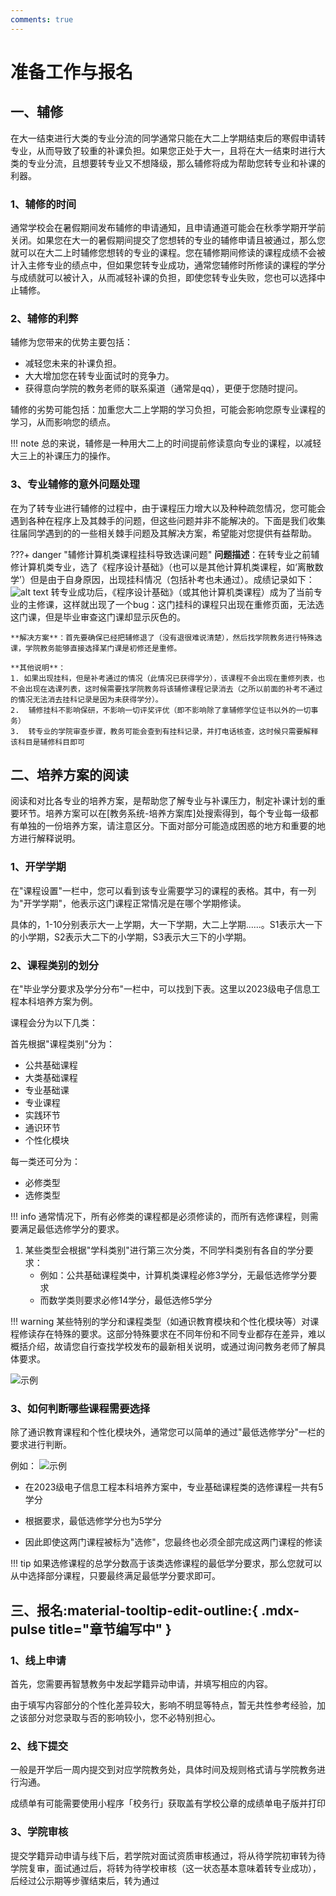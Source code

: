 ```yaml
---
comments: true
---
```


# 准备工作与报名

## 一、辅修

在大一结束进行大类的专业分流的同学通常只能在大二上学期结束后的寒假申请转专业，从而导致了较重的补课负担。如果您正处于大一，且将在大一结束时进行大类的专业分流，且想要转专业又不想降级，那么辅修将成为帮助您转专业和补课的利器。

### 1、辅修的时间

通常学校会在暑假期间发布辅修的申请通知，且申请通道可能会在秋季学期开学前关闭。如果您在大一的暑假期间提交了您想转的专业的辅修申请且被通过，那么您就可以在大二上时辅修您想转的专业的课程。您在辅修期间修读的课程成绩不会被计入主修专业的绩点中，但如果您转专业成功，通常您辅修时所修读的课程的学分与成绩就可以被计入，从而减轻补课的负担，即使您转专业失败，您也可以选择中止辅修。

### 2、辅修的利弊

辅修为您带来的优势主要包括：

- 减轻您未来的补课负担。
- 大大增加您在转专业面试时的竞争力。
- 获得意向学院的教务老师的联系渠道（通常是qq），更便于您随时提问。

辅修的劣势可能包括：加重您大二上学期的学习负担，可能会影响您原专业课程的学习，从而影响您的绩点。

!!! note
    总的来说，辅修是一种用大二上的时间提前修读意向专业的课程，以减轻大三上的补课压力的操作。

### 3、专业辅修的意外问题处理

在为了转专业进行辅修的过程中，由于课程压力增大以及种种疏忽情况，您可能会遇到各种在程序上及其棘手的问题，但这些问题并非不能解决的。下面是我们收集往届同学遇到的的一些相关棘手问题及其解决方案，希望能对您提供有益帮助。

???+ danger "辅修计算机类课程挂科导致选课问题"
    **问题描述**：在转专业之前辅修计算机类专业，选了《程序设计基础》（也可以是其他计算机类课程，如‘离散数学’）但是由于自身原因，出现挂科情况（包括补考也未通过）。成绩记录如下：
    ![alt text](img/辅修计算机补修.png)
    转专业成功后，《程序设计基础》（或其他计算机类课程）成为了当前专业的主修课，这样就出现了一个bug：这门挂科的课程只出现在重修页面，无法选这门课，但是毕业审查这门课却显示灰色的。

    **解决方案**：首先要确保已经把辅修退了（没有退很难说清楚），然后找学院教务进行特殊选课，学院教务能够直接选择某门课是初修还是重修。

    **其他说明**：
    1. 如果出现挂科，但是补考通过的情况（此情况已获得学分），该课程不会出现在重修列表，也不会出现在选课列表，这时候需要找学院教务将该辅修课程记录消去（之所以前面的补考不通过的情况无法消去挂科记录是因为未获得学分）。
    2.  辅修挂科不影响保研，不影响一切评奖评优（即不影响除了拿辅修学位证书以外的一切事务）
    3.  转专业的学院审查步骤，教务可能会查到有挂科记录，并打电话核查，这时候只需要解释该科目是辅修科目即可


## 二、培养方案的阅读

阅读和对比各专业的培养方案，是帮助您了解专业与补课压力，制定补课计划的重要环节。培养方案可以在[教务系统-培养方案库]处搜索得到，每个专业每一级都有单独的一份培养方案，请注意区分。下面对部分可能造成困惑的地方和重要的地方进行解释说明。

### 1、开学学期

在"课程设置"一栏中，您可以看到该专业需要学习的课程的表格。其中，有一列为"开学学期"，他表示这门课程正常情况是在哪个学期修读。

具体的，1-10分别表示大一上学期，大一下学期，大二上学期......。S1表示大一下的小学期，S2表示大二下的小学期，S3表示大三下的小学期。

### 2、课程类别的划分

在"毕业学分要求及学分分布"一栏中，可以找到下表。这里以2023级电子信息工程本科培养方案为例。

课程会分为以下几类：

首先根据"课程类别"分为：

- 公共基础课程
- 大类基础课程
- 专业基础课
- 专业课程
- 实践环节
- 通识环节
- 个性化模块

每一类还可分为：

- 必修类型
- 选修类型

!!! info
    通常情况下，所有必修类的课程都是必须修读的，而所有选修课程，则需要满足最低选修学分的要求。

1. 某些类型会根据"学科类别"进行第三次分类，不同学科类别有各自的学分要求：
   - 例如：公共基础课程类中，计算机类课程必修3学分，无最低选修学分要求
   - 而数学类则要求必修14学分，最低选修5学分

!!! warning
    某些特别的学分和课程类型（如通识教育模块和个性化模块等）对课程修读存在特殊的要求。这部分特殊要求在不同年份和不同专业都存在差异，难以概括介绍，故请您自行查找学校发布的最新相关说明，或通过询问教务老师了解具体要求。

![示例](img/课程类别.png)
### 3、如何判断哪些课程需要选择

除了通识教育课程和个性化模块外，通常您可以简单的通过"最低选修学分"一栏的要求进行判断。

例如：
![示例](img/必修选修.png)

- 在2023级电子信息工程本科培养方案中，专业基础课程类的选修课程一共有5学分

- 根据要求，最低选修学分也为5学分

- 因此即使这两门课程被标为"选修"，您最终也必须全部完成这两门课程的修读

!!! tip
    如果选修课程的总学分数高于该类选修课程的最低学分要求，那么您就可以从中选择部分课程，只要最终满足最低学分要求即可。

## 三、报名:material-tooltip-edit-outline:{ .mdx-pulse title="章节编写中" } 

### 1、线上申请
首先，您需要再智慧教务中发起学籍异动申请，并填写相应的内容。

由于填写内容部分的个性化差异较大，影响不明显等特点，暂无共性参考经验，加之该部分对您录取与否的影响较小，您不必特别担心。

### 2、线下提交
一般是开学后一周内提交到对应学院教务处，具体时间及规则格式请与学院教务进行沟通。

成绩单有可能需要使用小程序「校务行」获取盖有学校公章的成绩单电子版并打印

### 3、学院审核
提交学籍异动申请与线下后，若学院对面试资质审核通过，将从<span class="status status-blue">待学院初审</span>转为<span class="status status-orange">待学院复审</span>，面试通过后，将转为<span class="status status-orange">待学校审核</span>（这一状态基本意味着转专业成功），后经过公示期等步骤结束后，转为<span class="status status-green">通过</span>